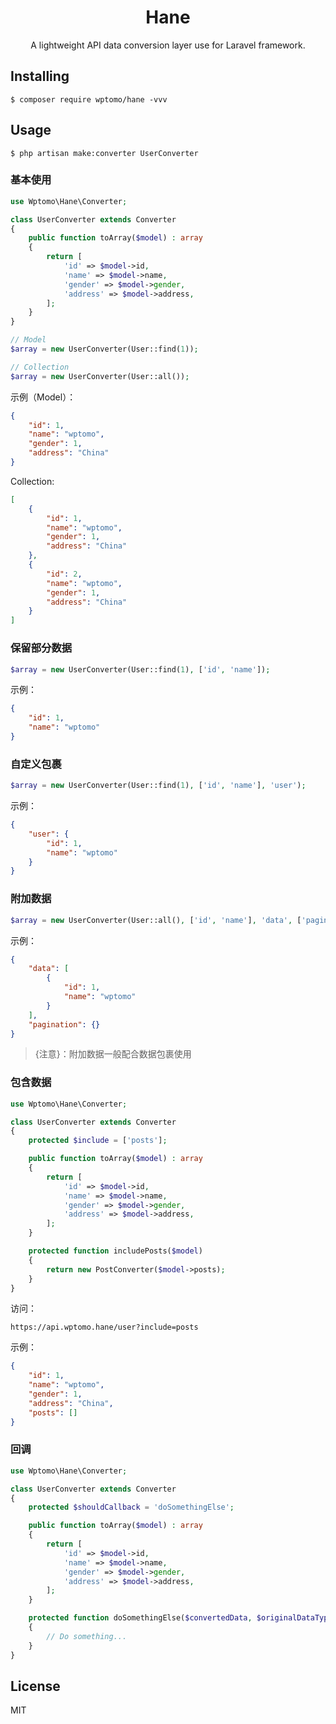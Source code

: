 <h1 align="center"> Hane </h1>

<p align="center"> A lightweight API data conversion layer use for Laravel framework.</p>


## Installing

```shell
$ composer require wptomo/hane -vvv
```

## Usage

```shell
$ php artisan make:converter UserConverter
```

### 基本使用

```php
use Wptomo\Hane\Converter;

class UserConverter extends Converter
{
    public function toArray($model) : array
    {
        return [
            'id' => $model->id,
            'name' => $model->name,
            'gender' => $model->gender,
            'address' => $model->address,
        ];
    }
}

// Model
$array = new UserConverter(User::find(1));

// Collection
$array = new UserConverter(User::all());
```

示例（Model）：

```json
{
    "id": 1,
    "name": "wptomo",
    "gender": 1,
    "address": "China" 
}
```

Collection:

```json
[
    {
        "id": 1,
        "name": "wptomo",
        "gender": 1,
        "address": "China" 
    },
    {
        "id": 2,
        "name": "wptomo",
        "gender": 1,
        "address": "China" 
    }
]
```

### 保留部分数据

```php
$array = new UserConverter(User::find(1), ['id', 'name']);
```

示例：

```json
{
    "id": 1,
    "name": "wptomo"
}
```

### 自定义包裹

```php
$array = new UserConverter(User::find(1), ['id', 'name'], 'user');
```

示例：

```json
{
    "user": {
        "id": 1,
        "name": "wptomo"
    }
}
```

### 附加数据

```php
$array = new UserConverter(User::all(), ['id', 'name'], 'data', ['pagination' => []]);
```

示例：

```json
{
    "data": [
        {
            "id": 1,
            "name": "wptomo"
        }
    ],
    "pagination": {}
}
```

> {注意}：附加数据一般配合数据包裹使用

### 包含数据

```php
use Wptomo\Hane\Converter;

class UserConverter extends Converter
{
    protected $include = ['posts'];

    public function toArray($model) : array
    {
        return [
            'id' => $model->id,
            'name' => $model->name,
            'gender' => $model->gender,
            'address' => $model->address,
        ];
    }

    protected function includePosts($model)
    {
        return new PostConverter($model->posts);
    }
}
```

访问：

```text
https://api.wptomo.hane/user?include=posts
```

示例：

```json
{
    "id": 1,
    "name": "wptomo",
    "gender": 1,
    "address": "China",
    "posts": []
}
```

### 回调

```php
use Wptomo\Hane\Converter;

class UserConverter extends Converter
{
    protected $shouldCallback = 'doSomethingElse';

    public function toArray($model) : array
    {
        return [
            'id' => $model->id,
            'name' => $model->name,
            'gender' => $model->gender,
            'address' => $model->address,
        ];
    }

    protected function doSomethingElse($convertedData, $originalDataType)
    {
        // Do something...
    }
}
```

## License

MIT
